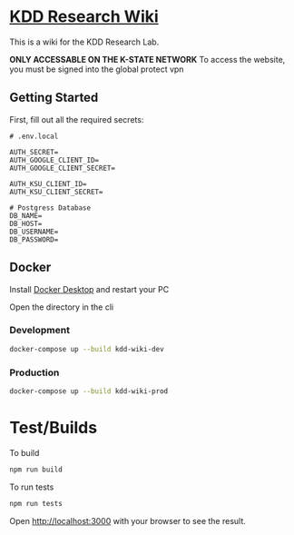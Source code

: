 # [KDD Research Wiki](https://kdd-wiki-website.azurewebsites.net/)

This is a wiki for the KDD Research Lab. 

**ONLY ACCESSABLE ON THE K-STATE NETWORK**
To access the website, you must be signed into the global protect vpn

## Getting Started

First, fill out all the required secrets:

```env
# .env.local

AUTH_SECRET=
AUTH_GOOGLE_CLIENT_ID=
AUTH_GOOGLE_CLIENT_SECRET=

AUTH_KSU_CLIENT_ID=
AUTH_KSU_CLIENT_SECRET=

# Postgress Database
DB_NAME=
DB_HOST=
DB_USERNAME=
DB_PASSWORD=
```

## Docker

Install [Docker Desktop](https://docs.docker.com/desktop/install/windows-install/) and restart your PC

Open the directory in the cli

### Development
```bash
docker-compose up --build kdd-wiki-dev
```

### Production
```bash
docker-compose up --build kdd-wiki-prod
```

# Test/Builds

To build
```bash
npm run build
```

To run tests
```bash
npm run tests
```

Open [http://localhost:3000](http://localhost:3000) with your browser to see the result.

